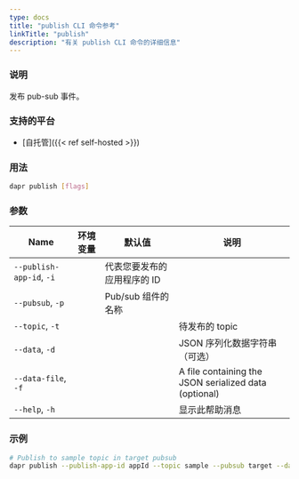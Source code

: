 ```yaml
---
type: docs
title: "publish CLI 命令参考"
linkTitle: "publish"
description: "有关 publish CLI 命令的详细信息"
---
```


### 说明

发布 pub-sub 事件。

### 支持的平台

- [自托管]({{< ref self-hosted >}})

### 用法

```bash
dapr publish [flags]
```

### 参数

| Name                     | 环境变量 | 默认值             | 说明                                                    |
| ------------------------ | ---- | --------------- | ----------------------------------------------------- |
| `--publish-app-id`, `-i` |      | 代表您要发布的应用程序的 ID |                                                       |
| `--pubsub`, `-p`         |      | Pub/sub 组件的名称   |                                                       |
| `--topic`, `-t`          |      |                 | 待发布的 topic                                            |
| `--data`, `-d`           |      |                 | JSON 序列化数据字符串（可选）                                     |
| `--data-file`, `-f`      |      |                 | A file containing the JSON serialized data (optional) |
| `--help`, `-h`           |      |                 | 显示此帮助消息                                               |


### 示例

```bash
# Publish to sample topic in target pubsub
dapr publish --publish-app-id appId --topic sample --pubsub target --data '{"key":"value"}'
```
